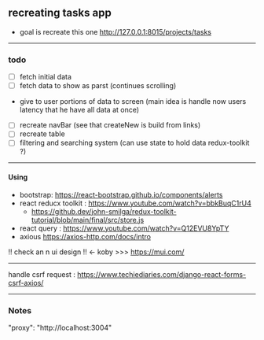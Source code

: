 ## recreating tasks app 
- goal is recreate this one http://127.0.0.1:8015/projects/tasks

---
### todo 
- [ ] fetch initial data 
- [ ] fetch data to show as parst (continues scrolling)
- give to user portions of data to screen (main idea is handle now users latency that he have all data at once)
- [ ] recreate navBar (see that createNew is build from links) 
- [ ] recreate table 
- [ ] filtering and searching system (can use state to hold data redux-toolkit ?)

---
#### Using 
- bootstrap: https://react-bootstrap.github.io/components/alerts
- react reducx toolkit : https://www.youtube.com/watch?v=bbkBuqC1rU4
  - https://github.dev/john-smilga/redux-toolkit-tutorial/blob/main/final/src/store.js
- react query :  https://www.youtube.com/watch?v=Q12EVU8YpTY
- axious https://axios-http.com/docs/intro

!! check an n ui design !! <- koby >>> https://mui.com/

---
handle csrf request : https://www.techiediaries.com/django-react-forms-csrf-axios/


---
### Notes

"proxy": "http://localhost:3004"
